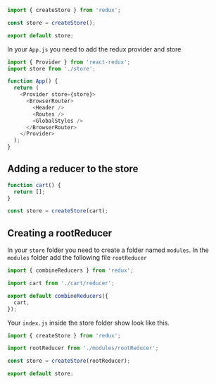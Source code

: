 ```js
import { createStore } from 'redux';

const store = createStore();

export default store;
```

In your `App.js` you need to add the redux provider and store

```js
import { Provider } from 'react-redux';
import store from './store';

function App() {
  return (
    <Provider store={store}>
      <BrowserRouter>
        <Header />
        <Routes />
        <GlobalStyles />
      </BrowserRouter>
    </Provider>
  );
}
```

## Adding a reducer to the store

```js
function cart() {
  return [];
}

const store = createStore(cart);
```

## Creating a rootReducer

In your `store` folder you need to create a folder named `modules`.
In the `modules` folder add the following file `rootReducer`

```js
import { combineReducers } from 'redux';

import cart from './cart/reducer';

export default combineReducers({
  cart,
});
```

Your `index.js` inside the store folder show look like this.

```js
import { createStore } from 'redux';

import rootReducer from './modules/rootReducer';

const store = createStore(rootReducer);

export default store;
```